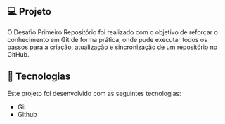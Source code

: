 ## 💻 Projeto
O Desafio Primeiro Repositório foi realizado com o objetivo de reforçar o conhecimento em Git de forma prática, onde pude executar todos os passos para a criação, atualização e sincronização de um repositório no GitHub.

## 🚀 Tecnologias

Este projeto foi desenvolvido com as seguintes tecnologias:
 - Git
 - Github
